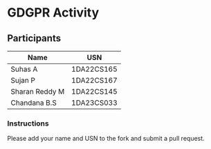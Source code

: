 # GDGPR Activity

## Participants

| Name   | USN        |
|--------|------------|
| Suhas A| 1DA22CS165 |
| Sujan P| 1DA22CS167 |
| Sharan Reddy M| 1DA22CS145|
| Chandana B.S | 1DA23CS033 |

### Instructions
Please add your name and USN to the fork and submit a pull request.

